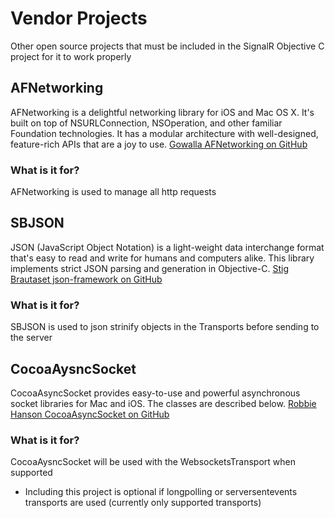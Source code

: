 # Vendor Projects 
Other open source projects that must be included in the SignalR Objective C project for it to work properly

## AFNetworking
AFNetworking is a delightful networking library for iOS and Mac OS X. It's built on top of NSURLConnection, NSOperation, and other familiar Foundation technologies. It has a modular architecture with well-designed, feature-rich APIs that are a joy to use.
[Gowalla AFNetworking on GitHub](https://github.com/AFNetworking/AFNetworking)

### What is it for?
AFNetworking is used to manage all http requests


## SBJSON
JSON (JavaScript Object Notation) is a light-weight data interchange format that's easy to read and write for humans and computers alike. This library implements strict JSON parsing and generation in Objective-C.
[Stig Brautaset json-framework on GitHub](https://github.com/stig/json-framework)

### What is it for?
SBJSON is used to json strinify objects in the Transports before sending to the server


## CocoaAysncSocket
CocoaAsyncSocket provides easy-to-use and powerful asynchronous socket libraries for Mac and iOS. The classes are described below.
[Robbie Hanson CocoaAsyncSocket on GitHub](https://github.com/robbiehanson/CocoaAsyncSocket)

### What is it for?
CocoaAysncSocket will be used with the WebsocketsTransport when supported
* Including this project is optional if longpolling or serversentevents transports are used (currently only supported transports)